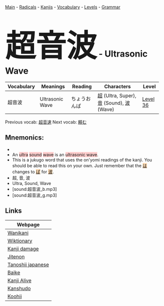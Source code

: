 <style> bigfont {font-size: 100px}</style>
[Main](../README.md) -
[Radicals](../radicals.md) -
[Kanjis](../kanjis.md) -
[Vocabulary](../vocabulary.md) -
[Levels](../levels.md) -
[Grammar](../grammar.md)
# <bigfont> 超音波</bigfont> - Ultrasonic Wave 

| Vocabulary | Meanings | Reading | Characters | Level |
| --- | --- | --- | --- | --- |
| 超音波 | Ultrasonic Wave | ちょうおんぱ |  [超](../kanjis/超.md) (Ultra, Super), [音](../kanjis/音.md) (Sound), [波](../kanjis/波.md) (Wave) | [Level 36](../levels/wk_level36.md) |

Previous vocab: [超音速](超音速.md) Next vocab: [頼む](頼む.md) 

## Mnemonics:

* 
* An <span style="background-color:#ffcccb"> ultra</span> <span style="background-color:#ffcccb"> sound</span> <span style="background-color:#ffcccb"> wave</span> is an <span style="background-color:#ffcccb"> ultrasonic wave</span>.
* This is a jukugo word that uses the on'yomi readings of the kanji. You should be able to read this on your own. Just remember that the <span style="background-color:#fed8b1"> [は](https://jisho.org/search/は)</span> changes to <span style="background-color:#fed8b1"> [ぱ](https://jisho.org/search/ぱ)</span> for <span style="background-color:#fed8b1"> [波](https://jisho.org/search/波)</span>.
* 超, 音, 波
* Ultra, Sound, Wave
* [sound:超音波_b.mp3]
* [sound:超音波_g.mp3]


## Links 

| Webpage |
| --- |
| [Wanikani          ](https://www.wanikani.com/kanji/超音波) |
| [Wiktionary        ](https://en.wiktionary.org/wiki/超音波) |
| [Kanji damage      ](http://www.kanjidamage.com/kanji/search?utf8=✓&q=超音波) |
| [Jitenon           ](https://jitenon.com/kanji/超音波) |
| [Tanoshii japanese ](https://www.tanoshiijapanese.com/dictionary/kanji.cfm?k=超音波) |
| [Baike             ](https://baike.baidu.com/item/超音波) |
| [Kanji Alive       ](https://app.kanjialive.com/超音波) |
| [Kanshudo          ](https://www.kanshudo.com/searchmn?q=超音波) |
| [Koohii            ](https://kanji.koohii.com/study/kanji/超音波) |
